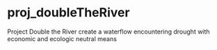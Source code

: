 # proj_doubleTheRiver
Project Double the River create a waterflow encountering drought with economic and ecologic neutral means
